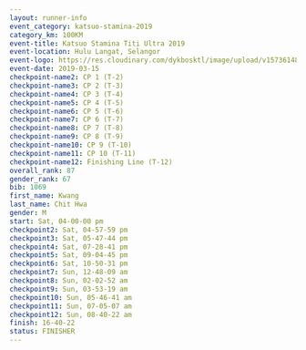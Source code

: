 ```yaml
--- 
layout: runner-info 
event_category: katsuo-stamina-2019 
category_km: 100KM 
event-title: Katsuo Stamina Titi Ultra 2019 
event-location: Hulu Langat, Selangor 
event-logo: https://res.cloudinary.com/dykbosktl/image/upload/v1573614825/Logo/Logo_p7ft6n.png 
event-date: 2019-03-15 
checkpoint-name2: CP 1 (T-2) 
checkpoint-name3: CP 2 (T-3) 
checkpoint-name4: CP 3 (T-4) 
checkpoint-name5: CP 4 (T-5) 
checkpoint-name6: CP 5 (T-6) 
checkpoint-name7: CP 6 (T-7) 
checkpoint-name8: CP 7 (T-8) 
checkpoint-name9: CP 8 (T-9) 
checkpoint-name10: CP 9 (T-10) 
checkpoint-name11: CP 10 (T-11) 
checkpoint-name12: Finishing Line (T-12) 
overall_rank: 87
gender_rank: 67
bib: 1069
first_name: Kwang
last_name: Chit Hwa
gender: M
start: Sat, 04-00-00 pm
checkpoint2: Sat, 04-57-59 pm
checkpoint3: Sat, 05-47-44 pm
checkpoint4: Sat, 07-28-41 pm
checkpoint5: Sat, 09-04-45 pm
checkpoint6: Sat, 10-50-31 pm
checkpoint7: Sun, 12-48-09 am
checkpoint8: Sun, 02-02-52 am
checkpoint9: Sun, 03-53-19 am
checkpoint10: Sun, 05-46-41 am
checkpoint11: Sun, 07-05-07 am
checkpoint12: Sun, 08-40-22 am
finish: 16-40-22
status: FINISHER
--- 
```

